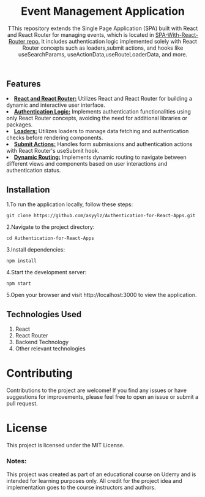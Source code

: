 <body>
    <header>
        <h1>Event Management Application</h1>
        <p>TThis repository extends the Single Page Application (SPA) built with React and React Router for managing
            events, which is located in <a href="https://github.com/asyylz/SPA-With-React-Router">SPA-With-React-Router repo.</a> It includes authentication logic
            implemented solely with React Router concepts such as loaders,submit actions, and hooks like
            useSearchParams, useActionData,useRouteLoaderData, and more. </p>
    </header>
    <section>
        <h1>Features</h1>
        <li><u><b>React and React Router:</b></u> Utilizes React and React Router for building a dynamic and interactive
            user interface.</li>
        <li><u><b>Authentication Logic:</b></u> Implements authentication functionalities using only React Router
            concepts, avoiding the need for additional libraries or packages.</li>
        <li><u><b>Loaders:</b></u> Utilizes loaders to manage data fetching and authentication checks before rendering
            components.</li>
        <li><u><b>Submit Actions:</b></u> Handles form submissions and authentication actions with React Router's
            useSubmit hook.</li>
        <li><u><b>Dynamic Routing:</b></u> Implements dynamic routing to navigate between different views and components
            based on user interactions and authentication status.</li>
    </section>
    <section>
        <h1>Installation</h1>
        <p>1.To run the application locally, follow these steps:</p>
        <pre><code>git clone https://github.com/asyylz/Authentication-for-React-Apps.git</code></pre>
        <p>2.Navigate to the project directory:</p>
        <pre><code>cd Authentication-for-React-Apps</code></pre>
        3.Install dependencies:
        <pre><code>npm install</code></pre>
        4.Start the development server:
        <pre><code>npm start</code></pre>
        5.Open your browser and visit http://localhost:3000 to view the application.
    </section>
    <section>
        <h1>Technologies Used</h1>
        <ol>
            <li>React</li>
            <li>React Router</li>
            <li>Backend Technology</li>
            <li>Other relevant technologies</li>
        </ol>
    </section>
    <footer>
        <h1>Contributing</h1>
        <p>Contributions to the project are welcome! If you find any issues or have suggestions for improvements, please
            feel free to open an issue or submit a pull request.</p>
        <h1>License</h1>
        <p>This project is licensed under the MIT License.</p>
        <strong>
            <h3>Notes:</h3>
        </strong>
        This project was created as part of an educational course on Udemy and is intended for learning purposes only.
        All credit for the project idea and implementation goes to the course instructors and authors.
    </footer>

</body>
